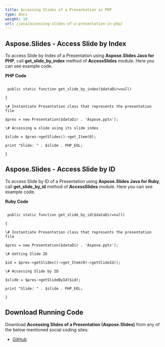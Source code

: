 ```yaml
---
title: Accessing Slides of a Presentation in PHP
type: docs
weight: 10
url: /java/accessing-slides-of-a-presentation-in-php/
---
```


## **Aspose.Slides - Access Slide by Index**
To access Slide by Index of a Presentation using **Aspose.Slides Java for PHP**, call **get_slide_by_index** method of **AccessSlides** module. Here you can see example code.

**PHP Code**

```

 public static function get_slide_by_index($dataDir=null)

{

\# Instantiate Presentation class that represents the presentation file

$pres = new Presentation($dataDir . 'Aspose.pptx');

\# Accessing a slide using its slide index

$slide = $pres->getSlides()->get_Item(0);

print "Slide: " . $slide . PHP_EOL;

}

```
## **Aspose.Slides - Access Slide by ID**
To access Slide by ID of a Presentation using **Aspose.Slides Java for Ruby**, call **get_slide_by_id** method of **AccessSlides** module. Here you can see example code.

**Ruby Code**

```

 public static function get_slide_by_id($dataDir=null)

{

\# Instantiate Presentation class that represents the presentation file

$pres = new Presentation($dataDir . 'Aspose.pptx');

\# Getting Slide ID

$id = $pres->getSlides()->get_Item(0)->getSlideId();

\# Accessing Slide by ID

$slide = $pres->getSlideById($id);

print "Slide: " . $slide . PHP_EOL;

}

```
## **Download Running Code**
Download **Accessing Slides of a Presentation (Aspose.Slides)** from any of the below mentioned social coding sites:

- [GitHub](https://github.com/aspose-slides/Aspose.Slides-for-Java/blob/master/Plugins/Aspose_Slides_Java_for_PHP/src/aspose/slides/WorkingWithSlidesInPresentation/AccessSlides.php)
